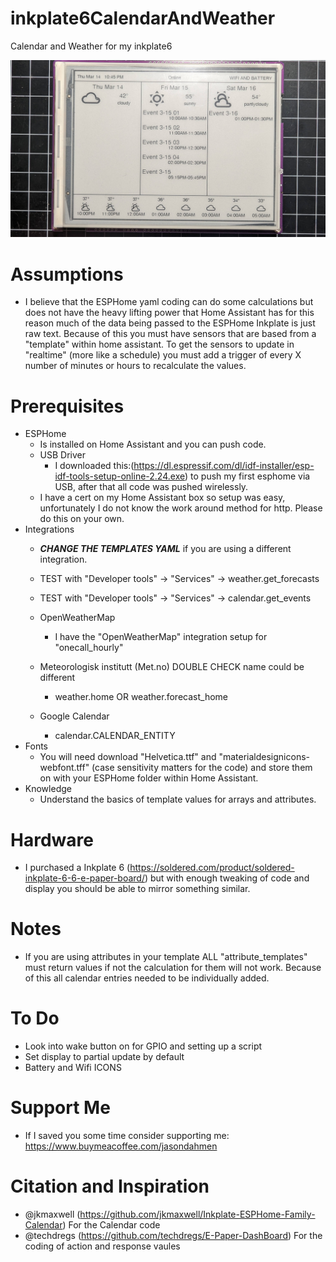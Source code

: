 # inkplate6CalendarAndWeather
Calendar and Weather for my inkplate6

<img alt="Inkplate6" src="https://github.com/jasondahmen/inkplate6CalendarAndWeather/raw/main/README_pics/eInkCalendar.jpg" width="600">

# Assumptions
  - I believe that the ESPHome yaml coding can do some calculations but does not have the heavy lifting power that Home Assistant has for this reason much of the data being passed to the ESPHome Inkplate is just raw text. Because of this you must have sensors that are based from a "template" within home assistant. To get the sensors to update in "realtime" (more like a schedule) you must add a trigger of every X number of minutes or hours to recalculate the values.
# Prerequisites
  - ESPHome
    - Is installed on Home Assistant and you can push code.
    - USB Driver
      - I downloaded this:(https://dl.espressif.com/dl/idf-installer/esp-idf-tools-setup-online-2.24.exe) to push my first esphome via USB, after that all code was pushed wirelessly.
    - I have a cert on my Home Assistant box so setup was easy, unfortunately I do not know the work around method for http. Please do this on your own.
  - Integrations
    - ***CHANGE THE TEMPLATES YAML*** if you are using a different integration.
    - TEST with "Developer tools" -> "Services" -> weather.get_forecasts
    - TEST with "Developer tools" -> "Services" -> calendar.get_events
      
    - OpenWeatherMap
      - I have the "OpenWeatherMap" integration setup for "onecall_hourly"
    - Meteorologisk institutt (Met.no) DOUBLE CHECK name could be different
      - weather.home OR weather.forecast_home
    - Google Calendar
      - calendar.CALENDAR_ENTITY
  - Fonts
    - You will need download "Helvetica.ttf" and "materialdesignicons-webfont.tff" (case sensitivity matters for the code) and store them on with your ESPHome folder within Home Assistant.
  - Knowledge
    - Understand the basics of template values for arrays and attributes.
# Hardware
  - I purchased a Inkplate 6 (https://soldered.com/product/soldered-inkplate-6-6-e-paper-board/) but with enough tweaking of code and display you should be able to mirror something similar.
# Notes
  - If you are using attributes in your template ALL "attribute_templates" must return values if not the calculation for them will not work.  Because of this all calendar entries needed to be individually added.
# To Do
  - Look into wake button on for GPIO and setting up a script
  - Set display to partial update by default
  - Battery and Wifi ICONS

# Support Me
 - If I saved you some time consider supporting me: https://www.buymeacoffee.com/jasondahmen

# Citation and Inspiration
  - @jkmaxwell (https://github.com/jkmaxwell/Inkplate-ESPHome-Family-Calendar) For the Calendar code
  - @techdregs (https://github.com/techdregs/E-Paper-DashBoard) For the coding of action and response vaules
